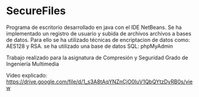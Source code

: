 # SecureFiles
 Programa de escritorio desarrollado en java con el IDE NetBeans. Se ha implementado un registro de usuario y subida de archivos archivos a bases de datos.
 Para ello se ha utilizado técnicas de encriptacion de datos como: AES128 y RSA.
 se ha utilizado una base de datos SQL: phpMyAdmin

 Trabajo realizado para la asignatura de Compresión y Seguridad
 Grado de Ingeniería Multimedia

 Video explicado: https://drive.google.com/file/d/1_s3A8tAqYNZnCjO0IuV1QbQYtzDyRB0s/view
